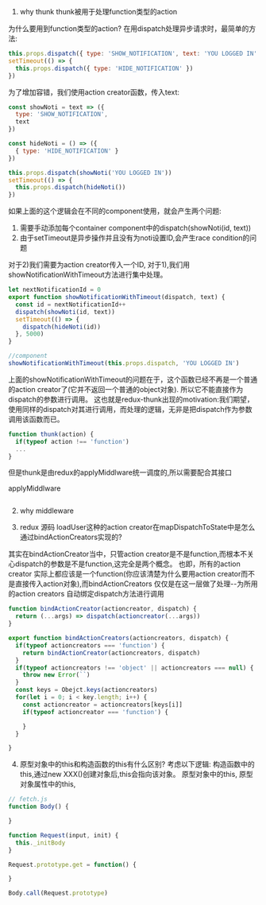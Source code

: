 1. why thunk
thunk被用于处理function类型的action

为什么要用到function类型的action?
在用dispatch处理异步请求时，最简单的方法:
```js
this.props.dispatch({ type: 'SHOW_NOTIFICATION', text: 'YOU LOGGED IN' })
setTimeout(() => {
  this.props.dispatch({ type: 'HIDE_NOTIFICATION' })
})
```

为了增加容错，我们使用action creator函数，传入text:

```js
const showNoti = text => ({
  type: 'SHOW_NOTIFICATION',
  text
})

const hideNoti = () => ({
  { type: 'HIDE_NOTIFICATION' }
})

this.props.dispatch(showNoti('YOU LOGGED IN'))
setTimeout(() => {
  this.props.dispatch(hideNoti())
})
```

如果上面的这个逻辑会在不同的component使用，就会产生两个问题:
1) 需要手动添加每个container component中的dispatch(showNoti(id, text))
2) 由于setTimeout是异步操作并且没有为noti设置ID,会产生race condition的问题

对于2)我们需要为action creator传入一个ID, 对于1),我们用showNotificationWithTimeout方法进行集中处理。

```js
let nextNotificationId = 0
export function showNotificationWithTimeout(dispatch, text) {
  const id = nextNotificationId++
  dispatch(showNoti(id, text))
  setTimeout(() => {
    dispatch(hideNoti(id))
  }, 5000)
}

//component
showNotificationWithTimeout(this.props.dispatch, 'YOU LOGGED IN')
```

上面的showNotificationWithTimeout的问题在于，这个函数已经不再是一个普通的action creator了(它并不返回一个普通的object对象).
所以它不能直接作为dispatch的参数进行调用。
这也就是redux-thunk出现的motivation:我们期望，使用同样的dispatch对其进行调用，而处理的逻辑，无非是把dispatch作为参数调用该函数而已。

```js
function thunk(action) {
  if(typeof action !== 'function')
  ...
}
```
但是thunk是由redux的applyMiddlware统一调度的,所以需要配合其接口

applyMiddlware
```js


```

2. why middleware


3. redux 源码
loadUser这种的action creator在mapDispatchToState中是怎么通过bindActionCreators实现的?

其实在bindActionCreator当中，只管action creator是不是function,而根本不关心dispatch的参数是不是function,这完全是两个概念。
也即，所有的action creator 实际上都应该是一个function(你应该清楚为什么要用action creator而不是直接传入action对象),而bindActionCreators
仅仅是在这一层做了处理--为所用的action creators 自动绑定dispatch方法进行调用
```js
function bindActionCreator(actioncreator, dispatch) {
  return (...args) => dispatch(actioncreator(...args))
}

export function bindActionCreators(actioncreators, dispatch) {
  if(typeof actioncreators === 'function') {
    return bindActionCreator(actioncreators, dispatch)
  }
  if(typeof actioncreators !== 'object' || actioncreators === null) {
    throw new Error(``)
  }
  const keys = Obejct.keys(actioncreators)
  for(let i = 0; i < key.length; i++) {
    const actioncreator = actioncreators[keys[i]]
    if(typeof actioncreator === 'function') {

    }
  }

}

```

4. 原型对象中的this和构造函数的this有什么区别?
考虑以下逻辑:
构造函数中的this,通过new XXX()创建对象后,this会指向该对象。
原型对象中的this,
原型对象属性中的this,
```js
// fetch.js
function Body() {

}

function Request(input, init) {
  this._initBody
}

Request.prototype.get = function() {

}

Body.call(Request.prototype)
```
